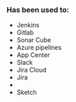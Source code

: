 





### Has been used to:
* Jenkins
* Gitlab
* Sonar Cube
* Azure pipelines
* App Center
* Slack
* Jira Cloud
* Jira
* 
* Sketch
